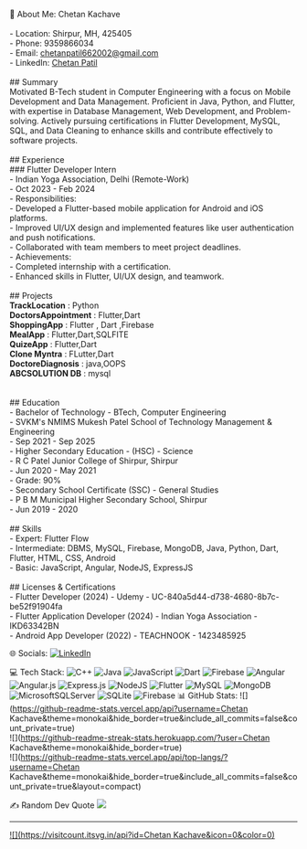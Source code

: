 💫 About Me:
Chetan Kachave<br><br>- Location: Shirpur, MH, 425405<br>- Phone: 9359866034<br>- Email: chetanpatil662002@gmail.com<br>- LinkedIn: [Chetan Patil](https://www.linkedin.com/in/chetan-patil-79633a220)<br><br>## Summary<br>Motivated B-Tech student in Computer Engineering with a focus on Mobile Development and Data Management. Proficient in Java, Python, and Flutter, with expertise in Database Management, Web Development, and Problem-solving. Actively pursuing certifications in Flutter Development, MySQL, SQL, and Data Cleaning to enhance skills and contribute effectively to software projects.<br><br>## Experience<br>### Flutter Developer Intern<br>- Indian Yoga Association, Delhi (Remote-Work)<br>- Oct 2023 - Feb 2024<br>- Responsibilities:<br>  - Developed a Flutter-based mobile application for Android and iOS platforms.<br>  - Improved UI/UX design and implemented features like user authentication and push notifications.<br>  - Collaborated with team members to meet project deadlines.<br>- Achievements:<br>  - Completed internship with a certification.<br>  - Enhanced skills in Flutter, UI/UX design, and teamwork.<br>  <br>## Projects<br>**TrackLocation** : Python <br>**DoctorsAppointment** : Flutter,Dart<br>**ShoppingApp** : Flutter , Dart ,Firebase<br>**MealApp** : Flutter,Dart,SQLFITE <br>**QuizeApp** : Flutter,Dart <br>**Clone Myntra** : FLutter,Dart <br>**DoctoreDiagnosis** : java,OOPS <br>**ABCSOLUTION DB** : mysql <br>   <br><br>## Education<br>- Bachelor of Technology - BTech, Computer Engineering<br>  - SVKM's NMIMS Mukesh Patel School of Technology Management & Engineering<br>  - Sep 2021 - Sep 2025<br>- Higher Secondary Education - (HSC) - Science<br>  - R C Patel Junior College of Shirpur, Shirpur<br>  - Jun 2020 - May 2021<br>  - Grade: 90%<br>- Secondary School Certificate (SSC) - General Studies<br>  - P B M Municipal Higher Secondary School, Shirpur<br>  - Jun 2019 - 2020<br><br>## Skills<br>- Expert: Flutter Flow<br>- Intermediate: DBMS, MySQL, Firebase, MongoDB, Java, Python, Dart, Flutter, HTML, CSS, Android<br>- Basic: JavaScript, Angular, NodeJS, ExpressJS<br><br>## Licenses & Certifications<br>- Flutter Developer (2024) - Udemy - UC-840a5d44-d738-4680-8b7c-be52f91904fa<br>- Flutter Application Developer (2024) - Indian Yoga Association - IKD63342BN<br>- Android App Developer (2022) - TEACHNOOK - 1423485925<br>


🌐 Socials:
[![LinkedIn](https://img.shields.io/badge/LinkedIn-%230077B5.svg?logo=linkedin&logoColor=white)](https://linkedin.com/in/www.linkedin.com/in/chetan-patil-79633a220) 

💻 Tech Stack:
![C++](https://img.shields.io/badge/c++-%2300599C.svg?style=for-the-badge&logo=c%2B%2B&logoColor=white) ![Java](https://img.shields.io/badge/java-%23ED8B00.svg?style=for-the-badge&logo=openjdk&logoColor=white) ![JavaScript](https://img.shields.io/badge/javascript-%23323330.svg?style=for-the-badge&logo=javascript&logoColor=%23F7DF1E) ![Dart](https://img.shields.io/badge/dart-%230175C2.svg?style=for-the-badge&logo=dart&logoColor=white) ![Firebase](https://img.shields.io/badge/firebase-%23039BE5.svg?style=for-the-badge&logo=firebase) ![Angular](https://img.shields.io/badge/angular-%23DD0031.svg?style=for-the-badge&logo=angular&logoColor=white) ![Angular.js](https://img.shields.io/badge/angular.js-%23E23237.svg?style=for-the-badge&logo=angularjs&logoColor=white) ![Express.js](https://img.shields.io/badge/express.js-%23404d59.svg?style=for-the-badge&logo=express&logoColor=%2361DAFB) ![NodeJS](https://img.shields.io/badge/node.js-6DA55F?style=for-the-badge&logo=node.js&logoColor=white) ![Flutter](https://img.shields.io/badge/Flutter-%2302569B.svg?style=for-the-badge&logo=Flutter&logoColor=white) ![MySQL](https://img.shields.io/badge/mysql-%2300000f.svg?style=for-the-badge&logo=mysql&logoColor=white) ![MongoDB](https://img.shields.io/badge/MongoDB-%234ea94b.svg?style=for-the-badge&logo=mongodb&logoColor=white) ![MicrosoftSQLServer](https://img.shields.io/badge/Microsoft%20SQL%20Server-CC2927?style=for-the-badge&logo=microsoft%20sql%20server&logoColor=white) ![SQLite](https://img.shields.io/badge/sqlite-%2307405e.svg?style=for-the-badge&logo=sqlite&logoColor=white) ![Firebase](https://img.shields.io/badge/Firebase-039BE5?style=for-the-badge&logo=Firebase&logoColor=white)
📊 GitHub Stats:
![](https://github-readme-stats.vercel.app/api?username=Chetan Kachave&theme=monokai&hide_border=true&include_all_commits=false&count_private=true)<br/>
![](https://github-readme-streak-stats.herokuapp.com/?user=Chetan Kachave&theme=monokai&hide_border=true)<br/>
![](https://github-readme-stats.vercel.app/api/top-langs/?username=Chetan Kachave&theme=monokai&hide_border=true&include_all_commits=false&count_private=true&layout=compact)

✍️ Random Dev Quote
![](https://quotes-github-readme.vercel.app/api?type=horizontal&theme=radical)

---
[![](https://visitcount.itsvg.in/api?id=Chetan Kachave&icon=0&color=0)](https://visitcount.itsvg.in)

<!-- Proudly created with GPRM ( https://gprm.itsvg.in ) -->
